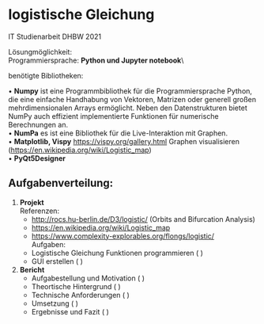 # logistische Gleichung
IT Studienarbeit DHBW 2021

Lösungmöglichkeit:\
Programmiersprache: **Python und Jupyter notebook**\

benötigte Bibliotheken:

•	**Numpy** ist eine Programmbibliothek für die Programmiersprache Python, die eine einfache Handhabung von Vektoren, Matrizen oder generell großen mehrdimensionalen Arrays ermöglicht. Neben den Datenstrukturen bietet NumPy auch effizient implementierte Funktionen für numerische Berechnungen an.\
•	**NumPa** es ist eine Bibliothek für die Live-Interaktion mit Graphen.\
•	**Matplotlib, Vispy** https://vispy.org/gallery.html Graphen visualisieren (https://en.wikipedia.org/wiki/Logistic_map) \
•  **PyQt5Designer**


## Aufgabenverteilung:
1. **Projekt**\
Referenzen:
   - http://rocs.hu-berlin.de/D3/logistic/   (Orbits and Bifurcation Analysis)  
   - https://en.wikipedia.org/wiki/Logistic_map 
   - https://www.complexity-explorables.org/flongs/logistic/ \
   Aufgaben:
   - Logistische Gleichung Funktionen programmieren (       )
   - GUI erstellen (       )
2. **Bericht**
   - Aufgabestellung und Motivation (     )
   - Theortische Hintergrund  (     )
   - Technische Anforderungen (    )
   - Umsetzung (       )
   - Ergebnisse und Fazit (      )
